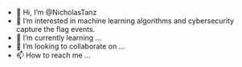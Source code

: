 - 👋 Hi, I’m @NicholasTanz 
- 👀 I’m interested in machine learning algorithms and cybersecurity capture the flag events.
- 🌱 I’m currently learning ...
- 💞️ I’m looking to collaborate on ...
- 📫 How to reach me ...

<!---
NicholasTanz/NicholasTanz is a ✨ special ✨ repository because its `README.md` (this file) appears on your GitHub profile.
You can click the Preview link to take a look at your changes.
--->
